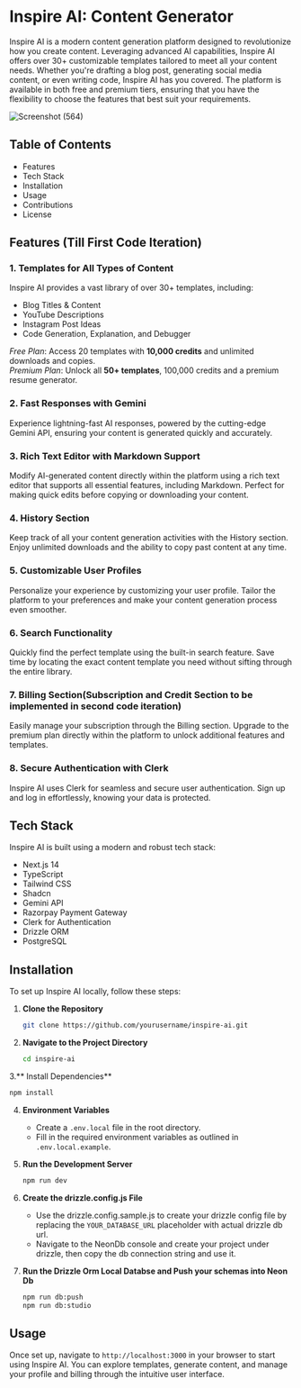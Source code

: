 # Inspire AI: Content Generator
Inspire AI is a modern content generation platform designed to revolutionize how you create content. Leveraging advanced AI capabilities, Inspire AI offers over 30+ customizable templates tailored to meet all your content needs. Whether you're drafting a blog post, generating social media content, or even writing code, Inspire AI has you covered. The platform is available in both free and premium tiers, ensuring that you have the flexibility to choose the features that best suit your requirements.

![Screenshot (564)](https://github.com/user-attachments/assets/529d8fbd-1bfe-487b-9c14-277ccc9c151f)

## Table of Contents
* Features
* Tech Stack
* Installation
* Usage
* Contributions
* License

## Features (Till First Code Iteration)

### 1. Templates for All Types of Content
Inspire AI provides a vast library of over 30+ templates, including:

* Blog Titles & Content
* YouTube Descriptions
* Instagram Post Ideas
* Code Generation, Explanation, and Debugger
  
 _Free Plan_: Access 20 templates with **10,000 credits** and unlimited downloads and copies.  
 _Premium Plan_: Unlock all **50+ templates**, 100,000 credits and a premium resume generator.

 ### 2. Fast Responses with Gemini
Experience lightning-fast AI responses, powered by the cutting-edge Gemini API, ensuring your content is generated quickly and accurately.

### 3. Rich Text Editor with Markdown Support
Modify AI-generated content directly within the platform using a rich text editor that supports all essential features, including Markdown. Perfect for making quick edits before copying or downloading your content.

### 4. History Section
Keep track of all your content generation activities with the History section. Enjoy unlimited downloads and the ability to copy past content at any time.

### 5. Customizable User Profiles
Personalize your experience by customizing your user profile. Tailor the platform to your preferences and make your content generation process even smoother.

### 6. Search Functionality
Quickly find the perfect template using the built-in search feature. Save time by locating the exact content template you need without sifting through the entire library.

### 7. Billing Section(Subscription and Credit Section to be implemented in second code iteration)
Easily manage your subscription through the Billing section. Upgrade to the premium plan directly within the platform to unlock additional features and templates.

### 8. Secure Authentication with Clerk
Inspire AI uses Clerk for seamless and secure user authentication. Sign up and log in effortlessly, knowing your data is protected.

## Tech Stack
Inspire AI is built using a modern and robust tech stack:

* Next.js 14
* TypeScript
* Tailwind CSS
* Shadcn
* Gemini API
* Razorpay Payment Gateway
* Clerk for Authentication
* Drizzle ORM
* PostgreSQL

## Installation
To set up Inspire AI locally, follow these steps:

1. **Clone the Repository**
   
   ```bash
   git clone https://github.com/yourusername/inspire-ai.git
   ```
   
2. **Navigate to the Project Directory**
   
   ```bash
   cd inspire-ai
   ```

3.** Install Dependencies**

   ```bash
   npm install
   ```

4. **Environment Variables**
   * Create a `.env.local` file in the root directory.
   * Fill in the required environment variables as outlined in `.env.local.example`.
  
5. **Run the Development Server**

   ```bash
   npm run dev
   ```
6. **Create the drizzle.config.js File**
   * Use the drizzle.config.sample.js to create your drizzle config file by replacing the `YOUR_DATABASE_URL` placeholder with actual drizzle db url.
   * Navigate to the NeonDb console and create your project under drizzle, then copy the db connection string and use it.

6. **Run the Drizzle Orm Local Databse and Push your schemas into Neon Db**

   ```bash
   npm run db:push
   npm run db:studio
   ```

## Usage
Once set up, navigate to `http://localhost:3000` in your browser to start using Inspire AI. You can explore templates, generate content, and manage your profile and billing through the intuitive user interface.


